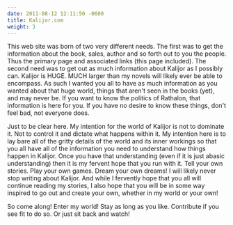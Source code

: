 ```yaml
---
date: 2011-08-12 12:11:50 -0600
title: Kalijor.com
weight: 3
---
```


This web site was born of two very different needs. The first was to get the
information about the book, sales, author and so forth out to you the people.
Thus the primary page and associated links (this page included). The second need
was to get out as much information about Kalijor as I possibly can. Kalijor is
HUGE. MUCH larger than my novels will likely ever be able to encompass. As such
I wanted you all to have as much information as you wanted about that huge
world, things that aren't seen in the books (yet), and may never be. If you want
to know the politics of Rathalon, that information is here for you. If you have
no desire to know these things, don't feel bad, not everyone does.

Just to be clear here. My intention for the world of Kalijor is not to dominate
it. Not to control it and dictate what happens within it. My intention here is
to lay bare all of the gritty details of the world and its inner workings so
that you all have all of the information you need to understand how things
happen in Kalijor. Once you have that understanding (even if it is just abasic
understanding) then it is my fervent hope that you run with it. Tell your own
stories. Play your own games. Dream your own dreams! I will likely never stop
writing about Kalijor. And while I fervently hope that you all will continue
reading my stories, I also hope that you will be in some way inspired to go out
and create your own, whether in my world or your own!

So come along! Enter my world! Stay as long as you like. Contribute if you see
fit to do so. Or just sit back and watch!
